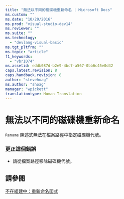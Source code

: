 ```yaml
---
title: "無法以不同的磁碟機重新命名 | Microsoft Docs"
ms.custom: ""
ms.date: "10/29/2016"
ms.prod: "visual-studio-dev14"
ms.reviewer: ""
ms.suite: ""
ms.technology: 
  - "devlang-visual-basic"
ms.tgt_pltfrm: ""
ms.topic: "article"
f1_keywords: 
  - "vbrID74"
ms.assetid: eddb087d-b2e9-4bc7-a567-0bb6c45e0d42
caps.latest.revision: 8
caps.handback.revision: 8
author: "stevehoag"
ms.author: "shoag"
manager: "wpickett"
translationtype: Human Translation
---
```

# 無法以不同的磁碟機重新命名
`Rename` 陳述式無法在檔案路徑中指定磁碟機代號。  
  
### 更正這個錯誤  
  
-   請從檔案路徑移除磁碟機代號。  
  
## 請參閱  
 [不在組建中：重新命名函式](http://msdn.microsoft.com/zh-tw/464062d8-2320-4305-8a8c-1f43e96c94df)